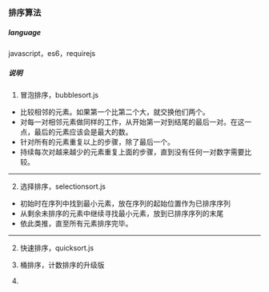 ### 排序算法

##### language
javascript，es6，requirejs

##### 说明
1. 冒泡排序，bubblesort.js
* 比较相邻的元素。如果第一个比第二个大，就交换他们两个。
* 对每一对相邻元素做同样的工作，从开始第一对到结尾的最后一对。在这一点，最后的元素应该会是最大的数。
* 针对所有的元素重复以上的步骤，除了最后一个。
* 持续每次对越来越少的元素重复上面的步骤，直到没有任何一对数字需要比较。 
***
2. 选择排序，selectionsort.js
+ 初始时在序列中找到最小元素，放在序列的起始位置作为已排序序列
+ 从剩余未排序的元素中继续寻找最小元素，放到已排序序列的末尾
+ 依此类推，直至所有元素排序完毕。
***


2. 快速排序，quicksort.js

2. 桶排序，计数排序的升级版
3. 
